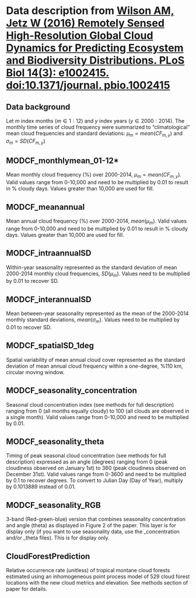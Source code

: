 Data description from  [Wilson AM, Jetz W (2016) Remotely Sensed High-Resolution Global Cloud Dynamics for Predicting Ecosystem and Biodiversity Distributions. PLoS Biol 14(3): e1002415. doi:10.1371/journal. pbio.1002415](http://journals.plos.org/plosbiology/article?id=10.1371/journal.pbio.1002415)
====

## Data background
Let $m$ index months ($m \in 1:12)$ and $y$ index years ($y \in 2000: 2014$). The monthly time series of cloud frequency were summarized to “climatological” mean cloud frequencies and standard deviations: $\mu_m = mean(CF_{m,y})$ and $\sigma_m = SD(CF_{m,y})$

## MODCF_monthlymean_01-12*
Mean monthly cloud frequency (%) over 2000-2014, $\mu_m = mean(CF_{m,y})$. Valid values range from 0-10,000 and need to be multiplied by 0.01 to result in % cloudy days.  Values greater than 10,000 are used for fill.

## MODCF_meanannual
Mean annual cloud frequency (%) over 2000-2014, $mean(\mu_m)$. Valid values range from 0-10,000 and need to be multiplied by 0.01 to result in % cloudy days.  Values greater than 10,000 are used for fill.

## MODCF_intraannualSD
Within-year seasonality represented as the standard deviation of mean 2000-2014 monthly cloud frequencies, $SD(\mu_m)$. Values need to be multiplied by 0.01 to recover SD. 

## MODCF_interannualSD
Mean between-year seasonality represented as the mean of the 2000-2014 monthly standard deviations, $mean(\sigma_m)$. Values need to be multiplied by 0.01 to recover SD. 

## MODCF_spatialSD_1deg
Spatial variability of mean annual cloud cover represented as the standard deviation of mean annual cloud frequency within a one-degree, %110 km, circular moving window.

## MODCF_seasonality_concentration
Seasonal cloud concentration index (see methods for full description) ranging from 0 (all months equally cloudy) to 100 (all clouds are observed in a single month).  Valid values range from 0-10,000 and need to be multiplied by 0.01.

## MODCF_seasonality_theta
Timing of peak seasonal cloud concentration (see methods for full description) expressed as an angle (degrees) ranging from 0 (peak cloudiness observed on January 1st) to 360 (peak cloudiness observed on December 31st).  Valid values range from 0-3600 and need to be multiplied by 0.1 to recover degrees.  To convert to Julian Day (Day of Year), multiply by 0.1013889 instead of 0.01.

## MODCF_seasonality_RGB
3-band (Red-green-blue) version that combines seasonality concentration and angle (theta) as displayed in Figure 2 of the paper.  This layer is for display only (if you want to use seasonality data, use the _concentration and/or _theta files).  This is for display only.

## CloudForestPrediction
Relative occurrence rate (unitless) of tropical montane cloud forests estimated using an inhomogeneous point process model of 529 cloud forest locations with the new cloud metrics and elevation. See methods section of paper for details.
